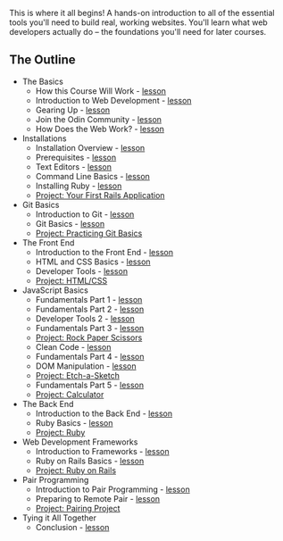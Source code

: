 This is where it all begins! A hands-on introduction to all of the essential tools you'll need to build real, working websites. You'll learn what web developers actually do – the foundations you'll need for later courses.

## The Outline

- The Basics
  - How this Course Will Work - [lesson](the_basics/how_this_course_will_work.md)
  - Introduction to Web Development - [lesson](the_basics/introduction_to_web_development.md)
  - Gearing Up - [lesson](the_basics/gearing_up.md)
  - Join the Odin Community - [lesson](the_basics/join_the_odin_community.md)
  - How Does the Web Work? - [lesson](the_basics/how_does_the_web_work.md)
- Installations
  - Installation Overview - [lesson](installations/installation_overview.md)
  - Prerequisites - [lesson](installations/prerequisites.md)
  - Text Editors - [lesson](installations/text_editors.md)
  - Command Line Basics - [lesson](installations/command_line_basics.md)
  - Installing Ruby - [lesson](installations/installing_ruby.md)
  - [Project: Your First Rails Application](installations/project_your_first_rails_app.md)
- Git Basics
  - Introduction to Git - [lesson](git_basics/introduction_to_git.md)
  - Git Basics - [lesson](git_basics/git_basics.md)
  - [Project: Practicing Git Basics](git_basics/project_practicing_git_basics.md)
- The Front End
  - Introduction to the Front End - [lesson](the_front_end/introduction_to_the_front_end.md)
  - HTML and CSS Basics - [lesson](the_front_end/html_css_basics.md)
  - Developer Tools - [lesson](the_front_end/developer_tools.md)
  - [Project: HTML/CSS](the_front_end/project_html_css.md)
- JavaScript Basics
  - Fundamentals Part 1 - [lesson](javascript_basics/fundamentals-1.md)
  - Fundamentals Part 2 - [lesson](javascript_basics/fundamentals-2.md)
  - Developer Tools 2 - [lesson](javascript_basics/developer_tools_2.md)
  - Fundamentals Part 3 - [lesson](javascript_basics/fundamentals-3.md)
  - [Project: Rock Paper Scissors](javascript_basics/project_rock_paper_scissors.md)
  - Clean Code - [lesson](javascript_basics/clean_code.md)
  - Fundamentals Part 4 - [lesson](javascript_basics/fundamentals-4.md)
  - DOM Manipulation - [lesson](javascript_basics/DOM-manipulation.md)
  - [Project: Etch-a-Sketch](javascript_basics/project_etch_a_sketch.md)
  - Fundamentals Part 5 - [lesson](javascript_basics/fundamentals-5.md)
  - [Project: Calculator](javascript_basics/project_calculator.md)
- The Back End
  - Introduction to the Back End - [lesson](the_back_end/introduction_to_the_backend_lesson.md)
  - Ruby Basics - [lesson](the_back_end/ruby_basics_lesson.md)
  - [Project: Ruby](the_back_end/ruby_project.md)
- Web Development Frameworks
  - Introduction to Frameworks - [lesson](web_development_frameworks/introduction_to_frameworks.md)
  - Ruby on Rails Basics - [lesson](web_development_frameworks/rails_basics.md)
  - [Project: Ruby on Rails](web_development_frameworks/project_rails.md)
- Pair Programming
  - Introduction to Pair Programming - [lesson](pair_programming/introduction_to_pair_programming.md)
  - Preparing to Remote Pair - [lesson](pair_programming/prepare_to_remote_pair.md)
  - [Project: Pairing Project](pair_programming/project_pairing.md)
- Tying it All Together
  - Conclusion - [lesson](tying_it_all_together/conclusion.md)
